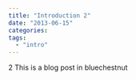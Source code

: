 ```yaml
---
title: "Introduction 2"
date: "2013-06-15"
categories:
tags:
  - "intro"
---
```



2 This is a blog post in bluechestnut
